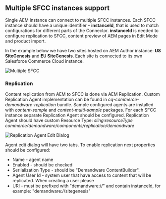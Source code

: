 <!--~~~~~~~~~~~~~~~~~~~~~~~~~~~~~~~~~~~~~~~~~~~~~~~~~~~~~~~~~~~~~~~~~~~~~~~~~~~~
  ~ Copyright 2018 Adobe Systems Incorporated
  ~
  ~ Licensed under the Apache License, Version 2.0 (the "License");
  ~ you may not use this file except in compliance with the License.
  ~ You may obtain a copy of the License at
  ~
  ~     http://www.apache.org/licenses/LICENSE-2.0
  ~
  ~ Unless required by applicable law or agreed to in writing, software
  ~ distributed under the License is distributed on an "AS IS" BASIS,
  ~ WITHOUT WARRANTIES OR CONDITIONS OF ANY KIND, either express or implied.
  ~ See the License for the specific language governing permissions and
  ~ limitations under the License.
  ~~~~~~~~~~~~~~~~~~~~~~~~~~~~~~~~~~~~~~~~~~~~~~~~~~~~~~~~~~~~~~~~~~~~~~~~~~~-->

## Multiple SFCC instances support  
Single AEM instance can connect to multiple SFCC instances. Each SFCC instance should have a unique identifier – **instanceId**, that is used to match configurations for different parts of the Connector. **instanceId** is needed to configure replication to SFCC, content preview of AEM pages in Edit Mode and product import. 

In the example below we have two sites hosted on AEM Author instance: **US SiteGenesis** and **EU SiteGenesis**. Each site is connected to its own Salesforce Commerce Cloud instance. 

![Multiple SFCC](/documentation/images/multipleSFCC.png)

### Replication
Content replication from AEM to SFCC is done via AEM Replication. Custom Replication Agent implementation can be found in *cq-commerce-demandware-replication* bundle. Sample configured agents are installed with *content-sample* and *content-multi-sample* packages.
For each SFCC instance separate Replication Agent should be configured. Replication Agent should have custom Resource Type:
*sling:resourceType commerce/demandware/components/replication/demandware*

![Replication Agent Edit Dialog](/documentation/images/ReplicationAgent.png)

Agent edit dialog will have two tabs. To enable replication next properties should be configured:
* Name - agent name
* Enabled - should be checked
* Serilalization Type - should be "Demandware ContentBuilder". 
* Agent User Id - system user that have access to content that will be replicated. When creating a user please 
* URI - must be prefixed with "demandware://" and contain instanceId, for example: "demandware://sitegenesis"

